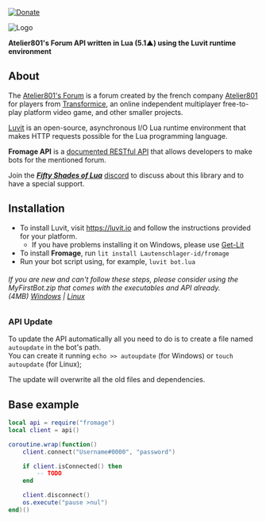 [![Donate](https://img.shields.io/badge/Donate-PayPal-yellow.svg)](https://www.paypal.com/cgi-bin/webscr?cmd=_s-xclick&hosted_button_id=TSTEG3PXK4HJ4&source=url)

![Logo](http://img.atelier801.com/3f24f22d.png)

**Atelier801's Forum API written in Lua (5.1▲) using the Luvit runtime environment**

## About

The [Atelier801's Forum](https://atelier801.com/forums) is a forum created by the french company [Atelier801](http://societe.atelier801.com/) for players from [Transformice](https://www.transformice.com/), an online independent multiplayer free-to-play platform video game, and other smaller projects.

[Luvit](https://luvit.io/) is an open-source, asynchronous I/O Lua runtime environment that makes HTTP requests possible for the Lua programming language.

**Fromage API** is a [documented RESTful API](docs) that allows developers to make bots for the mentioned forum.

Join the **_[Fifty Shades of Lua](https://discord.gg/quch83R)_** [discord](https://discordapp.com/) to discuss about this library and to have a special support.

## Installation

- To install Luvit, visit https://luvit.io and follow the instructions provided for your platform.
	- If you have problems installing it on Windows, please use [Get-Lit](https://github.com/SinisterRectus/get-lit)
- To install **Fromage**, run `lit install Lautenschlager-id/fromage`
- Run your bot script using, for example, `luvit bot.lua`

###### If you are new and can't follow these steps, please consider using the _MyFirstBot.zip_ that comes with the executables and API already.<br>_(4MB)_ [Windows](https://github.com/Lautenschlager-id/fromage-newbie-release/raw/master/MyFirstBot%20(Windows).zip) | [Linux](https://github.com/Lautenschlager-id/fromage-newbie-release/raw/master/MyFirstBot%20(Linux).zip)

### API Update

To update the API automatically all you need to do is to create a file named `autoupdate` in the bot's path.<br>
You can create it running `echo >> autoupdate` (for Windows) or `touch autoupdate` (for Linux);

The update will overwrite all the old files and dependencies.

## Base example

```Lua
local api = require("fromage")
local client = api()

coroutine.wrap(function()
	client.connect("Username#0000", "password")

	if client.isConnected() then
		-- TODO
	end

	client.disconnect()
	os.execute("pause >nul")
end)()
```